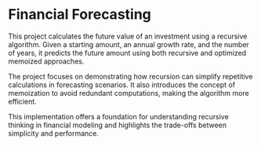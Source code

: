 # Financial Forecasting

This project calculates the future value of an investment using a recursive algorithm. Given a starting amount, an annual growth rate, and the number of years, it predicts the future amount using both recursive and optimized memoized approaches.

The project focuses on demonstrating how recursion can simplify repetitive calculations in forecasting scenarios. It also introduces the concept of memoization to avoid redundant computations, making the algorithm more efficient.

This implementation offers a foundation for understanding recursive thinking in financial modeling and highlights the trade-offs between simplicity and performance.
